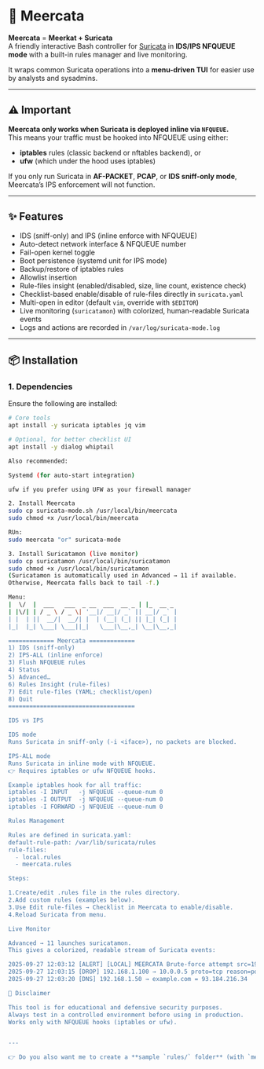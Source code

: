 # 🦦 Meercata

**Meercata** = **Meerkat + Suricata**  
A friendly interactive Bash controller for [Suricata](https://suricata.io/) in **IDS/IPS NFQUEUE mode** with a built-in rules manager and live monitoring.

It wraps common Suricata operations into a **menu-driven TUI** for easier use by analysts and sysadmins.

---

## ⚠️ Important

**Meercata only works when Suricata is deployed inline via `NFQUEUE`.**  
This means your traffic must be hooked into NFQUEUE using either:

- **iptables** rules (classic backend or nftables backend), or  
- **ufw** (which under the hood uses iptables)  

If you only run Suricata in **AF-PACKET**, **PCAP**, or **IDS sniff-only mode**, Meercata’s IPS enforcement will not function.  

---

## ✨ Features

- IDS (sniff-only) and IPS (inline enforce with NFQUEUE)
- Auto-detect network interface & NFQUEUE number
- Fail-open kernel toggle
- Boot persistence (systemd unit for IPS mode)
- Backup/restore of iptables rules
- Allowlist insertion
- Rule-files insight (enabled/disabled, size, line count, existence check)
- Checklist-based enable/disable of rule-files directly in `suricata.yaml`
- Multi-open in editor (default `vim`, override with `$EDITOR`)
- Live monitoring (`suricatamon`) with colorized, human-readable Suricata events
- Logs and actions are recorded in `/var/log/suricata-mode.log`

---

## 📦 Installation

### 1. Dependencies

Ensure the following are installed:

```bash
# Core tools
apt install -y suricata iptables jq vim

# Optional, for better checklist UI
apt install -y dialog whiptail

Also recommended:

Systemd (for auto-start integration)

ufw if you prefer using UFW as your firewall manager

2. Install Meercata
sudo cp suricata-mode.sh /usr/local/bin/meercata
sudo chmod +x /usr/local/bin/meercata

RUn:
sudo meercata "or" suricata-mode

3. Install Suricatamon (live monitor)
sudo cp suricatamon /usr/local/bin/suricatamon
sudo chmod +x /usr/local/bin/suricatamon
(Suricatamon is automatically used in Advanced → 11 if available.
Otherwise, Meercata falls back to tail -f.)

Menu:
|  \/  |  ___   ___  _ __  ___  __ _ | |_  __ _ 
| |\/| | / _ \ / _ \| '__|/ __|/ _` || __|/ _` |
| |  | ||  __/|  __/| |  | (__| (_| || |_| (_| |
|_|  |_| \___| \___||_|   \___|\__,_| \__|\__,_|

============= Meercata =============
1) IDS (sniff-only)
2) IPS-ALL (inline enforce)
3) Flush NFQUEUE rules
4) Status
5) Advanced…
6) Rules Insight (rule-files)
7) Edit rule-files (YAML; checklist/open)
8) Quit
====================================

IDS vs IPS

IDS mode
Runs Suricata in sniff-only (-i <iface>), no packets are blocked.

IPS-ALL mode
Runs Suricata in inline mode with NFQUEUE.
👉 Requires iptables or ufw NFQUEUE hooks.

Example iptables hook for all traffic:
iptables -I INPUT   -j NFQUEUE --queue-num 0
iptables -I OUTPUT  -j NFQUEUE --queue-num 0
iptables -I FORWARD -j NFQUEUE --queue-num 0

Rules Management

Rules are defined in suricata.yaml:
default-rule-path: /var/lib/suricata/rules
rule-files:
  - local.rules
  - meercata.rules

Steps:

1.Create/edit .rules file in the rules directory.
2.Add custom rules (examples below).
3.Use Edit rule-files → Checklist in Meercata to enable/disable.
4.Reload Suricata from menu.

Live Monitor

Advanced → 11 launches suricatamon.
This gives a colorized, readable stream of Suricata events:

2025-09-27 12:03:12 [ALERT] [LOCAL] MEERCATA Brute-force attempt src=192.168.1.100 dst=10.0.0.5
2025-09-27 12:03:15 [DROP] 192.168.1.100 → 10.0.0.5 proto=tcp reason=policy
2025-09-27 12:03:20 [DNS] 192.168.1.50 → example.com = 93.184.216.34

🚨 Disclaimer

This tool is for educational and defensive security purposes.
Always test in a controlled environment before using in production.
Works only with NFQUEUE hooks (iptables or ufw).


---

👉 Do you also want me to create a **sample `rules/` folder** (with `meercata-ddos.rules`, `meercata-bruteforce.rules`, `meercata-nmap.rules`) so GitHub users can test right away without writing rules manually?
